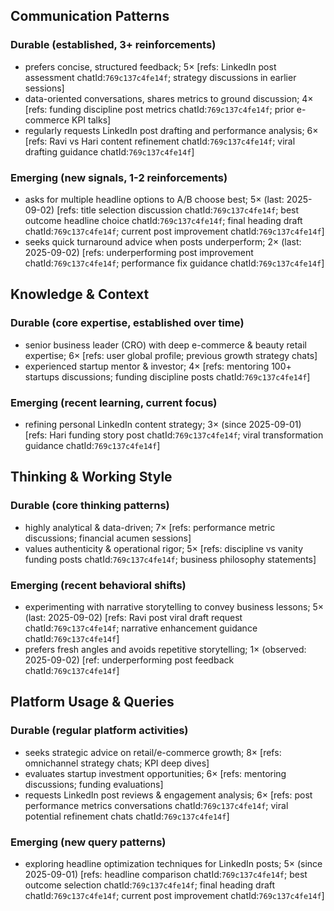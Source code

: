## Communication Patterns
### Durable (established, 3+ reinforcements)
- prefers concise, structured feedback; 5× [refs: LinkedIn post assessment chatId:`769c137c4fe14f`; strategy discussions in earlier sessions]
- data-oriented conversations, shares metrics to ground discussion; 4× [refs: funding discipline post metrics chatId:`769c137c4fe14f`; prior e-commerce KPI talks]
- regularly requests LinkedIn post drafting and performance analysis; 6× [refs: Ravi vs Hari content refinement chatId:`769c137c4fe14f`; viral drafting guidance chatId:`769c137c4fe14f`]

### Emerging (new signals, 1-2 reinforcements)
- asks for multiple headline options to A/B choose best; 5× (last: 2025-09-02) [refs: title selection discussion chatId:`769c137c4fe14f`; best outcome headline choice chatId:`769c137c4fe14f`; final heading draft chatId:`769c137c4fe14f`; current post improvement chatId:`769c137c4fe14f`]
- seeks quick turnaround advice when posts underperform; 2× (last: 2025-09-02) [refs: underperforming post improvement chatId:`769c137c4fe14f`; performance fix guidance chatId:`769c137c4fe14f`]

## Knowledge & Context
### Durable (core expertise, established over time)
- senior business leader (CRO) with deep e-commerce & beauty retail expertise; 6× [refs: user global profile; previous growth strategy chats]
- experienced startup mentor & investor; 4× [refs: mentoring 100+ startups discussions; funding discipline posts chatId:`769c137c4fe14f`]

### Emerging (recent learning, current focus)
- refining personal LinkedIn content strategy; 3× (since 2025-09-01) [refs: Hari funding story post chatId:`769c137c4fe14f`; viral transformation guidance chatId:`769c137c4fe14f`]

## Thinking & Working Style
### Durable (core thinking patterns)
- highly analytical & data-driven; 7× [refs: performance metric discussions; financial acumen sessions]
- values authenticity & operational rigor; 5× [refs: discipline vs vanity funding posts chatId:`769c137c4fe14f`; business philosophy statements]

### Emerging (recent behavioral shifts)
- experimenting with narrative storytelling to convey business lessons; 5× (last: 2025-09-02) [refs: Ravi post viral draft request chatId:`769c137c4fe14f`; narrative enhancement guidance chatId:`769c137c4fe14f`]
- prefers fresh angles and avoids repetitive storytelling; 1× (observed: 2025-09-02) [ref: underperforming post feedback chatId:`769c137c4fe14f`]

## Platform Usage & Queries
### Durable (regular platform activities)
- seeks strategic advice on retail/e-commerce growth; 8× [refs: omnichannel strategy chats; KPI deep dives]
- evaluates startup investment opportunities; 6× [refs: mentoring discussions; funding evaluations]
- requests LinkedIn post reviews & engagement analysis; 6× [refs: post performance metrics conversations chatId:`769c137c4fe14f`; viral potential refinement chats chatId:`769c137c4fe14f`]

### Emerging (new query patterns)
- exploring headline optimization techniques for LinkedIn posts; 5× (since 2025-09-01) [refs: headline comparison chatId:`769c137c4fe14f`; best outcome selection chatId:`769c137c4fe14f`; final heading draft chatId:`769c137c4fe14f`; current post improvement chatId:`769c137c4fe14f`]